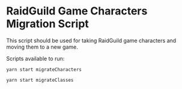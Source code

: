 # RaidGuild Game Characters Migration Script

This script should be used for taking RaidGuild game characters and moving them to a new game.

Scripts available to run:

`yarn start migrateCharacters`

`yarn start migrateClasses`

